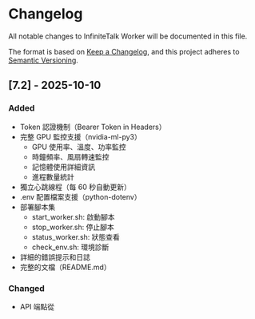 # Changelog

All notable changes to InfiniteTalk Worker will be documented in this file.

The format is based on [Keep a Changelog](https://keepachangelog.com/en/1.0.0/),
and this project adheres to [Semantic Versioning](https://semver.org/spec/v2.0.0.html).

## [7.2] - 2025-10-10

### Added
- Token 認證機制（Bearer Token in Headers）
- 完整 GPU 監控支援（nvidia-ml-py3）
  - GPU 使用率、溫度、功率監控
  - 時鐘頻率、風扇轉速監控
  - 記憶體使用詳細資訊
  - 進程數量統計
- 獨立心跳線程（每 60 秒自動更新）
- .env 配置檔案支援（python-dotenv）
- 部署腳本集
  - start_worker.sh: 啟動腳本
  - stop_worker.sh: 停止腳本
  - status_worker.sh: 狀態查看
  - check_env.sh: 環境診斷
- 詳細的錯誤提示和日誌
- 完整的文檔（README.md）

### Changed
- API 端點從 
